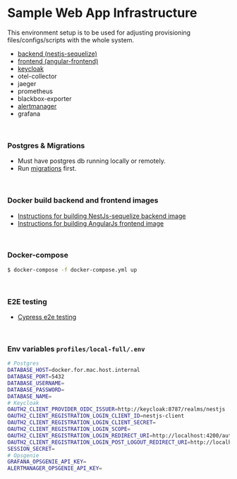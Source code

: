 # Sample Web App Infrastructure

This environment setup is to be used for adjusting provisioning files/configs/scripts with the whole system.
- [backend (nestjs-sequelize)](../../nestjs-sequelize/README.md)
- [frontend (angular-frontend)](../../angular-frontend/README.md)
- [keycloak](../../keycloak/README.md)
- otel-collector
- jaeger
- prometheus
- blackbox-exporter
- [alertmanager](../../alertmanager/README.md)
- grafana

&nbsp;

### Postgres & Migrations
- Must have postgres db running locally or remotely.
- Run [migrations](../../migrations/README.md) first.

&nbsp;

### Docker build backend and frontend images
- [Instructions for building NestJs-sequelize backend image](../../nestjs-sequelize/README.md#local-full-instructions)
- [Instructions for building AngularJs frontend image](../../angular-frontend/README.md#local-full-instructions)

&nbsp;

### Docker-compose
```bash
$ docker-compose -f docker-compose.yml up
```

&nbsp;

### E2E testing
- [Cypress e2e testing](../../testing/README.md)

&nbsp;

### Env variables `profiles/local-full/.env`
```bash
# Postgres
DATABASE_HOST=docker.for.mac.host.internal
DATABASE_PORT=5432
DATABASE_USERNAME=
DATABASE_PASSWORD=
DATABASE_NAME=
# Keycloak
OAUTH2_CLIENT_PROVIDER_OIDC_ISSUER=http://keycloak:8787/realms/nestjs
OAUTH2_CLIENT_REGISTRATION_LOGIN_CLIENT_ID=nestjs-client
OAUTH2_CLIENT_REGISTRATION_LOGIN_CLIENT_SECRET=
OAUTH2_CLIENT_REGISTRATION_LOGIN_SCOPE=
OAUTH2_CLIENT_REGISTRATION_LOGIN_REDIRECT_URI=http://localhost:4200/auth/callback
OAUTH2_CLIENT_REGISTRATION_LOGIN_POST_LOGOUT_REDIRECT_URI=http://localhost:4200/
SESSION_SECRET=
# Opsgenie
GRAFANA_OPSGENIE_API_KEY=
ALERTMANAGER_OPSGENIE_API_KEY=
```
